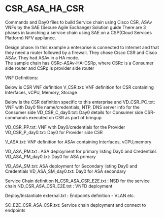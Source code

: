 # CSR_ASA_HA_CSR
 Commands and Day0 files to build Service chain using Cisco CSR, ASAv VNFs by the SAE (Secure Agile Exchange) Solution guide
There are 3 phases in launching a service chain using SAE on a CSP(Cloud Services Platform) NFV appliance.

Design phase: 
In this example a enterprise is connected to Internet and  that they need a router followed by a firewall. They chose Cisco CSR and Cisco ASAv. They had ASAv in a HA mode.  
The sample chain has CSRc-ASAv-HA-CSRp, where CSRc is a Consumer side router and CSRp is provider side router

VNF Definitions: 

Below is CSR VNF definition 
V_CSR.txt: VNF definition for CSR containing Interfaces, vCPU, Memory, Storage

Below is the CSR definition specific to this enterprise and 
VD_CSR_PC.txt: VNF with Day0 file name/credentials, NTP, DNS server info for the Consumer side 
VD_CSR_C_day0.txt: Day0 details for Consumer side CSR- commands executed on CSR as part of bringup

VD_CSR_PP.txt: VNF with Day0/credentials for the Provider
VD_CSR_P_day0.txt:  Day0 for Provider side CSR

V_ASA.txt: VNF definition for ASAv containing Interfaces, vCPU,memory

VD_ASA_PM.txt : ASA deployment for primary listing Day0 and Credentials
VD_ASA_PM_day0.txt: Day0 for ASA primary

VD_ASA_SM.txt: ASA deployment for Secondary listing Day0 and Credentials
VD_ASA_SM_day0.txt: Day0 for ASA secondary

Service Chain definition 
N_CSR_ASA_CSR_E2E.txt : NSD for the service chain
ND_CSR_ASA_CSR_E2E.txt : VNFD deployment

Deploy/Instantiate 
external.txt : Endpoints definition - VLAN etc.

SC_E2E_CSR_ASA_CSR.txt: Service chain deployment and connect to endpoints
